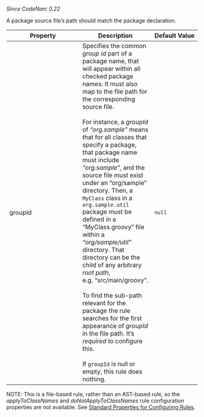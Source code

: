 *Since CodeNarc 0.22*

A package source file’s path should match the package declaration.

<table>
<colgroup>
<col style="width: 40%" />
<col style="width: 33%" />
<col style="width: 25%" />
</colgroup>
<thead>
<tr class="header">
<th>Property</th>
<th>Description</th>
<th>Default Value</th>
</tr>
</thead>
<tbody>
<tr class="odd">
<td>groupId</td>
<td>Specifies the common <em>group id</em> part of a package name, that will appear within all checked package names. It must also map to the file path for the corresponding source file. <br/><br/> For instance, a <em>groupId</em> of <em>“org.sample”</em> means that for all classes that specify a package, that package name must include <em>“org.sample”</em>, and the source file must exist under an “org/sample” directory. Then, a <code>MyClass</code> class in a <code>org.sample.util</code> package must be defined in a “MyClass.groovy” file within a <em>“org/sample/util”</em> directory. That directory can be the child of any arbitrary <em>root path</em>, e.g. “src/main/groovy”.<br/><br/> To find the sub-path relevant for the package the rule searches for the first appearance of <em>groupId</em> in the file path. It’s <em>required</em> to configure this. <br/><br/> If <code>groupId</code> is null or empty, this rule does nothing.</td>
<td><code>null</code></td>
</tr>
</tbody>
</table>

NOTE: This is a file-based rule, rather than an AST-based rule, so the
*applyToClassNames* and *doNotApplyToClassNames* rule configuration
properties are not available. See [Standard Properties for Configuring
Rules](./codenarc-configuring-rules.html#standard-properties-for-configuring-rules).
